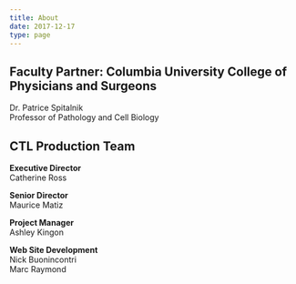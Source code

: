```yaml
---
title: About
date: 2017-12-17
type: page
---
```

<div class="pagecontentbody">
<h2>Faculty Partner: Columbia University College of Physicians and Surgeons</h2>

<p>Dr. Patrice Spitalnik<br>
Professor of Pathology and Cell Biology</p>

<h2><span class="caps">CTL</span> Production Team</h2>

<p><b>Executive Director</b><br>
Catherine Ross</p>

<p><b>Senior Director</b><br>
Maurice Matiz</p>

<p><b>Project Manager</b><br>
Ashley Kingon</p>

<p><b>Web Site Development</b><br>
Nick Buonincontri<br>
Marc Raymond</p>

</div>
